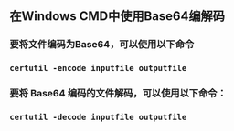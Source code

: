 ## 在Windows CMD中使用Base64编解码  
### 要将文件编码为Base64，可以使用以下命令  
### `certutil -encode inputfile outputfile`  
### 要将 Base64 编码的文件解码，可以使用以下命令：  
### `certutil -decode inputfile outputfile`  
